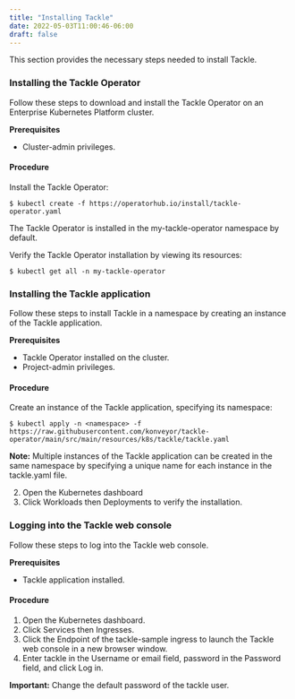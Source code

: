 ```yaml
---
title: "Installing Tackle"
date: 2022-05-03T11:00:46-06:00
draft: false
---
```

This section provides the necessary steps needed to install Tackle.

### Installing the Tackle Operator
Follow these steps to download and install the Tackle Operator on an Enterprise Kubernetes Platform cluster.

**Prerequisites**
* Cluster-admin privileges.

#### Procedure
Install the Tackle Operator:
```
$ kubectl create -f https://operatorhub.io/install/tackle-operator.yaml
```
The Tackle Operator is installed in the my-tackle-operator namespace by default.

Verify the Tackle Operator installation by viewing its resources:
```
$ kubectl get all -n my-tackle-operator

```
### Installing the Tackle application
Follow these steps to install Tackle in a namespace by creating an instance of the Tackle application.

**Prerequisites**
* Tackle Operator installed on the cluster.
* Project-admin privileges.

#### Procedure
Create an instance of the Tackle application, specifying its namespace:
```
$ kubectl apply -n <namespace> -f https://raw.githubusercontent.com/konveyor/tackle-operator/main/src/main/resources/k8s/tackle/tackle.yaml
```
**Note:** Multiple instances of the Tackle application can be created in the same namespace by specifying a unique name for each instance in the tackle.yaml file.

2. Open the Kubernetes dashboard
3. Click Workloads then  Deployments to verify the installation.

### Logging into the Tackle web console
Follow these steps to log into the Tackle web console.

**Prerequisites**
* Tackle application installed.

#### Procedure
1. Open  the Kubernetes dashboard.
2. Click Services then Ingresses.
3. Click the Endpoint of the tackle-sample ingress to launch the Tackle web console in a new browser window.
4. Enter tackle in the Username or email field, password in the Password field, and click Log in.

**Important:** Change the default password of the tackle user.
